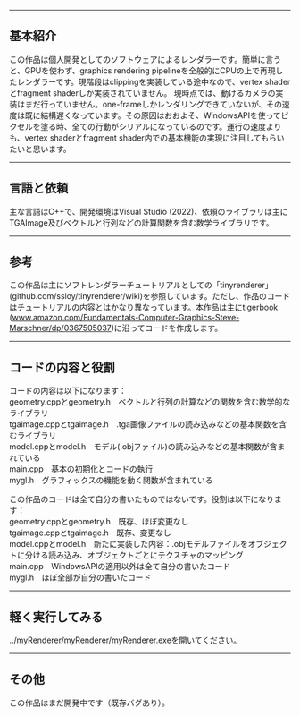 ----------------------------------------------------------------------
基本紹介
----------------------------------------------------------------------
この作品は個人開発としてのソフトウェアによるレンダラーです。簡単に言うと、GPUを使わず、graphics rendering pipelineを全般的にCPUの上で再現したレンダラーです。現階段はclippingを実装している途中なので、vertex shaderとfragment shaderしか実装されていません。
現時点では、動けるカメラの実装はまだ行っていません。one-frameしかレンダリングできていないが、その速度は既に結構遅くなっています。その原因はおおよそ、WindowsAPIを使ってピクセルを塗る時、全ての行動がシリアルになっているのです。運行の速度よりも、vertex shaderとfragment shader内での基本機能の実現に注目してもらいたいと思います。


----------------------------------------------------------------------
言語と依頼
----------------------------------------------------------------------
主な言語はC++で、開発環境はVisual Studio (2022)、依頼のライブラリは主にTGAImage及びベクトルと行列などの計算関数を含む数学ライブラリです。


----------------------------------------------------------------------
参考
----------------------------------------------------------------------
この作品は主にソフトレンダラーチュートリアルとしての「tinyrenderer」(github.com/ssloy/tinyrenderer/wiki)を参照しています。ただし、作品のコードはチュートリアルの内容とはかなり異なっています。本作品は主にtigerbook (www.amazon.com/Fundamentals-Computer-Graphics-Steve-Marschner/dp/0367505037)に沿ってコードを作成します。


----------------------------------------------------------------------
コードの内容と役割
----------------------------------------------------------------------
コードの内容は以下になります：<br>
geometry.cppとgeometry.h　ベクトルと行列の計算などの関数を含む数学的なライブラリ<br>
tgaimage.cppとtgaimage.h　.tga画像ファイルの読み込みなどの基本関数を含むライブラリ<br>
model.cppとmodel.h　モデル(.objファイル)の読み込みなどの基本関数が含まれている<br>
main.cpp　基本の初期化とコードの執行<br>
mygl.h　グラフィックスの機能を動く関数が含まれている<br>

この作品のコードは全て自分の書いたものではないです。役割は以下になります：<br>
geometry.cppとgeometry.h　既存、ほぼ変更なし<br>
tgaimage.cppとtgaimage.h　既存、変更なし<br>
model.cppとmodel.h　新たに実装した内容：.objモデルファイルをオブジェクトに分ける読み込み、オブジェクトごとにテクスチャのマッピング<br>
main.cpp　WindowsAPIの適用以外は全て自分の書いたコード<br>
mygl.h　ほぼ全部が自分の書いたコード<br>


----------------------------------------------------------------------
軽く実行してみる
----------------------------------------------------------------------
../myRenderer/myRenderer/myRenderer.exeを開いてください。


----------------------------------------------------------------------
その他
----------------------------------------------------------------------
この作品はまだ開発中です（既存バグあり）。
